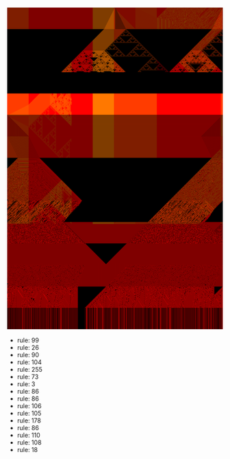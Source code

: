 ![photo](./output.png) 
 * rule: 99
* rule: 26
* rule: 90
* rule: 104
* rule: 255
* rule: 73
* rule: 3
* rule: 86
* rule: 86
* rule: 106
* rule: 105
* rule: 178
* rule: 86
* rule: 110
* rule: 108
* rule: 18
